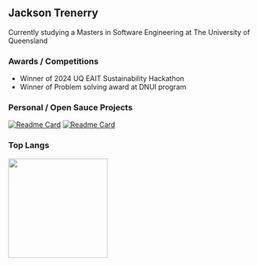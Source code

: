 ## Jackson Trenerry

Currently studying a Masters in Software Engineering at The University of Queensland  

### Awards / Competitions
- Winner of 2024 UQ EAIT Sustainability Hackathon  
- Winner of Problem solving award at DNUI program    

### Personal / Open Sauce Projects
[![Readme Card](https://github-readme-stats.vercel.app/api/pin/?username=rose-pine&repo=starship&theme=rose_pine)](https://github.com/rose-pine/starship)
[![Readme Card](https://github-readme-stats.vercel.app/api/pin/?username=rose-pine&repo=obsidian&theme=rose_pine)](https://github.com/rose-pine/obsidian)


### Top Langs
<a href="https://github.com/anuraghazra/github-readme-stats">
  <img height=200 align="center" src="https://github-readme-stats-five-psi-20.vercel.app/api?username=JTrenerry&theme=rose_pine" />
</a>
